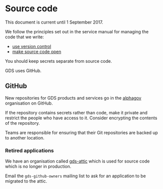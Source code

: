 # Source code

This document is current until 1 September 2017.

We follow the principles set out in the service manual for
managing the code that we write:

- [use version control](https://www.gov.uk/service-manual/technology/maintaining-version-control-in-coding)
- [make source code open](https://www.gov.uk/service-manual/technology/making-source-code-open-and-reusable)

You should keep secrets separate from source code.

GDS uses GitHub.

## GitHub

New repositories for GDS products and services go in the
[alphagov](https://github.com/alphagov/) organisation on GitHub.

If the repository contains secrets rather than code,
make it private and restrict the people who have access to it.
Consider encrypting the contents of the repository.

Teams are responsible for ensuring that their Git repositories
are backed up to another location.

### Retired applications

We have an organisation called [gds-attic](https://github.com/gds-attic/)
which is used for source code which is no longer in production.

Email the `gds-github-owners` mailing list to ask for an application to be
migrated to the attic.

